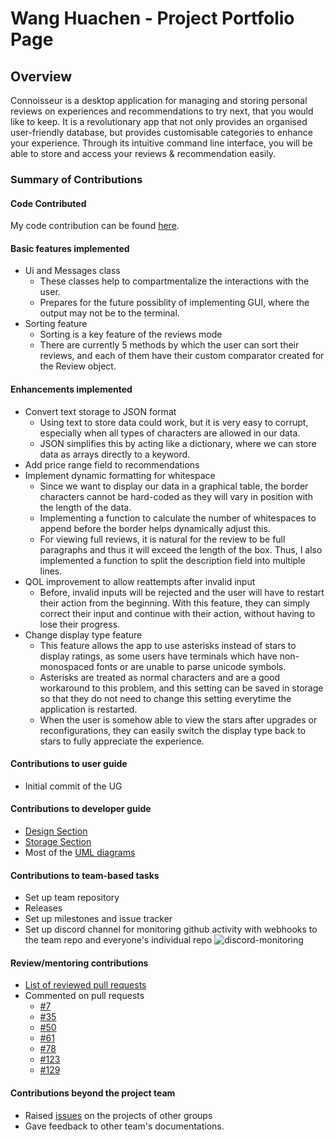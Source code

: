 # Wang Huachen - Project Portfolio Page

## Overview
Connoisseur is a desktop application for managing and storing personal reviews on experiences and recommendations to try next, that you would like to keep. It is a revolutionary app that not only provides an organised user-friendly database, but provides customisable categories to enhance your experience. Through its intuitive command line interface, you will be able to store and access your reviews & recommendation easily.
### Summary of Contributions
#### Code Contributed
My code contribution can be found [here](https://nus-cs2113-ay2021s2.github.io/tp-dashboard/?search=&sort=groupTitle&sortWithin=title&timeframe=commit&mergegroup=&groupSelect=groupByRepos&breakdown=true&checkedFileTypes=docs~functional-code~test-code~other&since=&tabOpen=true&tabType=authorship&tabAuthor=huachen24&tabRepo=AY2021S2-CS2113T-F08-3%2Ftp%5Bmaster%5D&authorshipIsMergeGroup=false&authorshipFileTypes=docs~functional-code~test-code~other). 
#### Basic features implemented
* Ui and Messages class
    * These classes help to compartmentalize the interactions with the user. 
    * Prepares for the future possiblity of implementing GUI, where the output may not be to the terminal. 
* Sorting feature
    * Sorting is a key feature of the reviews mode
    * There are currently 5 methods by which the user can sort their reviews, and each of them have their custom comparator created for the Review object. 
#### Enhancements implemented
* Convert text storage to JSON format
    * Using text to store data could work, but it is very easy to corrupt, especially when all types of characters are allowed in our data. 
    * JSON simplifies this by acting like a dictionary, where we can store data as arrays directly to a keyword. 
* Add price range field to recommendations
* Implement dynamic formatting for whitespace
    * Since we want to display our data in a graphical table, the border characters cannot be hard-coded as they will vary in position with the length of the data. 
    * Implementing a function to calculate the number of whitespaces to append before the border helps dynamically adjust this. 
    * For viewing full reviews, it is natural for the review to be full paragraphs and thus it will exceed the length of the box. Thus, I also implemented a function to split the description field into multiple lines. 
* QOL improvement to allow reattempts after invalid input
    * Before, invalid inputs will be rejected and the user will have to restart their action from the beginning. With this feature, they can simply correct their input and continue with their action, without having to lose their progress. 
* Change display type feature
    * This feature allows the app to use asterisks instead of stars to display ratings, as some users have terminals which have non-monospaced fonts or are unable to parse unicode symbols. 
    * Asterisks are treated as normal characters and are a good workaround to this problem, and this setting can be saved in storage so that they do not need to change this setting everytime the application is restarted. 
    * When the user is somehow able to view the stars after upgrades or reconfigurations, they can easily switch the display type back to stars to fully appreciate the experience. 

#### Contributions to user guide
* Initial commit of the UG
#### Contributions to developer guide
* [Design Section](../DeveloperGuide.md#4-design)
* [Storage Section](../DeveloperGuide.md#54-storage)
* Most of the [UML diagrams](https://github.com/AY2021S2-CS2113T-F08-3/tp/tree/master/docs/diagrams)
#### Contributions to team-based tasks
* Set up team repository
* Releases
* Set up milestones and issue tracker
* Set up discord channel for monitoring github activity with webhooks to the team repo and everyone's individual repo
![discord-monitoring](https://ay2021s2-cs2113t-f08-3.github.io/tp/team/PPP_Screenshots/huachen1.png)
#### Review/mentoring contributions
* [List of reviewed pull requests](https://github.com/AY2021S2-CS2113T-F08-3/tp/pulls?q=reviewed-by%3Ahuachen24)
* Commented on pull requests
    * [#7](https://github.com/AY2021S2-CS2113T-F08-3/tp/pull/7)
    * [#35](https://github.com/AY2021S2-CS2113T-F08-3/tp/pull/35)
    * [#50](https://github.com/AY2021S2-CS2113T-F08-3/tp/pull/50)
    * [#61](https://github.com/AY2021S2-CS2113T-F08-3/tp/pull/61)
    * [#78](https://github.com/AY2021S2-CS2113T-F08-3/tp/pull/78)
    * [#123](https://github.com/AY2021S2-CS2113T-F08-3/tp/pull/123)    
    * [#129](https://github.com/AY2021S2-CS2113T-F08-3/tp/pull/129)

#### Contributions beyond the project team
* Raised [issues](https://github.com/huachen24/ped/issues) on the projects of other groups
* Gave feedback to other team's documentations.